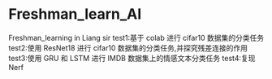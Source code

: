 # Freshman_learn_AI
Freshman_learning in Liang sir
test1:基于 colab 进行 cifar10 数据集的分类任务
test2:使用 ResNet18 进行 cifar10 数据集的分类任务,并探究残差连接的作用
test3:使用 GRU 和 LSTM 进行 IMDB 数据集上的情感文本分类任务
test4:复现 Nerf
